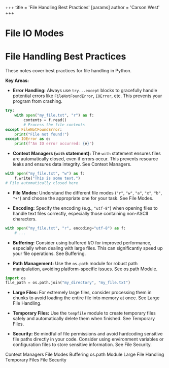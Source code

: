 +++
 title = 'File Handling Best Practices'
[params]
	author = 'Carson West'
+++
# File IO Modes
# File Handling Best Practices 
These notes cover best practices for file handling in Python.

**Key Areas:**

* **Error Handling:**  Always use `try...except` blocks to gracefully handle potential errors like `FileNotFoundError`, `IOError`, etc.  This prevents your program from crashing.

```python
try:
    with open("my_file.txt", "r") as f:
        contents = f.read()
        # Process the file contents
except FileNotFoundError:
    print("File not found!")
except IOError as e:
    print(f"An IO error occurred: {e}")
```

* **Context Managers (`with` statement):**  The `with` statement ensures files are automatically closed, even if errors occur. This prevents resource leaks and ensures data integrity.  See Context Managers.

```python
with open("my_file.txt", "w") as f:
    f.write("This is some text.")
# File automatically closed here
```

* **File Modes:** Understand the different file modes (`"r"`, `"w"`, `"a"`, `"x"`, `"b"`, `"+"`) and choose the appropriate one for your task.  See File Modes.

* **Encoding:** Specify the encoding (e.g., `"utf-8"`) when opening files to handle text files correctly, especially those containing non-ASCII characters.


```python
with open("my_file.txt", "r", encoding="utf-8") as f:
    # ...
```

* **Buffering:** Consider using buffered I/O for improved performance, especially when dealing with large files.  This can significantly speed up your file operations.  See Buffering.

* **Path Management:** Use the `os.path` module for robust path manipulation, avoiding platform-specific issues.  See os.path Module.

```python
import os
file_path = os.path.join("my_directory", "my_file.txt")
```

* **Large Files:** For extremely large files, consider processing them in chunks to avoid loading the entire file into memory at once.  See Large File Handling.

* **Temporary Files:** Use the `tempfile` module to create temporary files safely and automatically delete them when finished. See Temporary Files.

* **Security:**  Be mindful of file permissions and avoid hardcoding sensitive file paths directly in your code. Consider using environment variables or configuration files to store sensitive information. See File Security.


Context Managers
File Modes
Buffering
os.path Module
Large File Handling
Temporary Files
File Security

